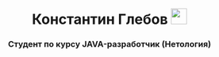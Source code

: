 <h1 align="center">Константин Глебов</a> 
<img src="https://github.com/blackcater/blackcater/raw/main/images/Hi.gif" height="32"/></h1>
<h3 align="center">Студент по курсу JAVA-разработчик (Нетология)</h3>
